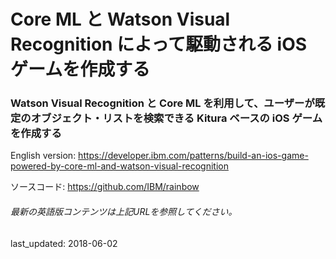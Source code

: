 # Core ML と Watson Visual Recognition によって駆動される iOS ゲームを作成する

### Watson Visual Recognition と Core ML を利用して、ユーザーが既定のオブジェクト・リストを検索できる Kitura ベースの iOS ゲームを作成する

English version: https://developer.ibm.com/patterns/build-an-ios-game-powered-by-core-ml-and-watson-visual-recognition
  
ソースコード: https://github.com/IBM/rainbow

###### 最新の英語版コンテンツは上記URLを参照してください。
last_updated: 2018-06-02

 
<!--
This code pattern is part of the [Watson Visual Recognition](https://developer.ibm.com/series/learning-path-watson-visual-recognition) learning path.

| Level | Topic | Type |
